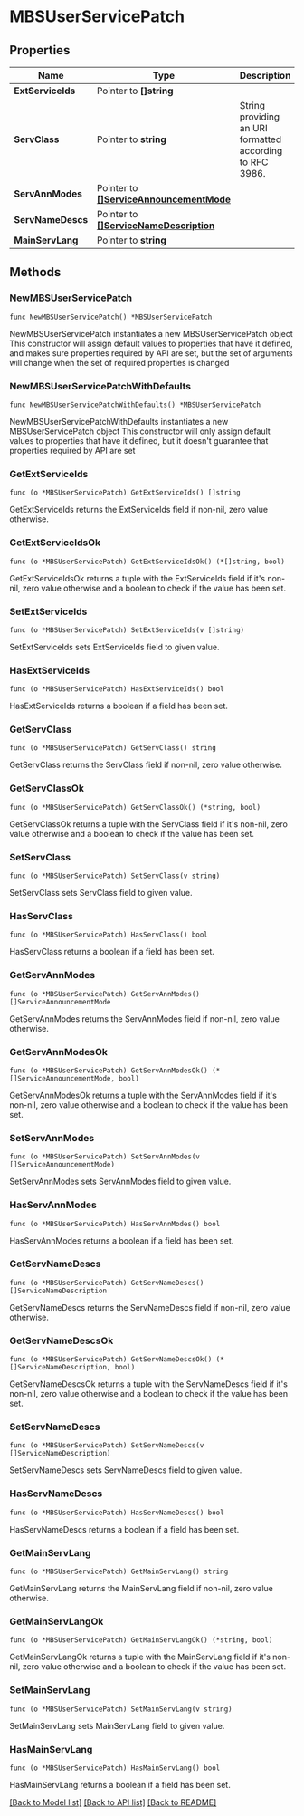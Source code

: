 # MBSUserServicePatch

## Properties

Name | Type | Description | Notes
------------ | ------------- | ------------- | -------------
**ExtServiceIds** | Pointer to **[]string** |  | [optional] 
**ServClass** | Pointer to **string** | String providing an URI formatted according to RFC 3986. | [optional] 
**ServAnnModes** | Pointer to [**[]ServiceAnnouncementMode**](ServiceAnnouncementMode.md) |  | [optional] 
**ServNameDescs** | Pointer to [**[]ServiceNameDescription**](ServiceNameDescription.md) |  | [optional] 
**MainServLang** | Pointer to **string** |  | [optional] 

## Methods

### NewMBSUserServicePatch

`func NewMBSUserServicePatch() *MBSUserServicePatch`

NewMBSUserServicePatch instantiates a new MBSUserServicePatch object
This constructor will assign default values to properties that have it defined,
and makes sure properties required by API are set, but the set of arguments
will change when the set of required properties is changed

### NewMBSUserServicePatchWithDefaults

`func NewMBSUserServicePatchWithDefaults() *MBSUserServicePatch`

NewMBSUserServicePatchWithDefaults instantiates a new MBSUserServicePatch object
This constructor will only assign default values to properties that have it defined,
but it doesn't guarantee that properties required by API are set

### GetExtServiceIds

`func (o *MBSUserServicePatch) GetExtServiceIds() []string`

GetExtServiceIds returns the ExtServiceIds field if non-nil, zero value otherwise.

### GetExtServiceIdsOk

`func (o *MBSUserServicePatch) GetExtServiceIdsOk() (*[]string, bool)`

GetExtServiceIdsOk returns a tuple with the ExtServiceIds field if it's non-nil, zero value otherwise
and a boolean to check if the value has been set.

### SetExtServiceIds

`func (o *MBSUserServicePatch) SetExtServiceIds(v []string)`

SetExtServiceIds sets ExtServiceIds field to given value.

### HasExtServiceIds

`func (o *MBSUserServicePatch) HasExtServiceIds() bool`

HasExtServiceIds returns a boolean if a field has been set.

### GetServClass

`func (o *MBSUserServicePatch) GetServClass() string`

GetServClass returns the ServClass field if non-nil, zero value otherwise.

### GetServClassOk

`func (o *MBSUserServicePatch) GetServClassOk() (*string, bool)`

GetServClassOk returns a tuple with the ServClass field if it's non-nil, zero value otherwise
and a boolean to check if the value has been set.

### SetServClass

`func (o *MBSUserServicePatch) SetServClass(v string)`

SetServClass sets ServClass field to given value.

### HasServClass

`func (o *MBSUserServicePatch) HasServClass() bool`

HasServClass returns a boolean if a field has been set.

### GetServAnnModes

`func (o *MBSUserServicePatch) GetServAnnModes() []ServiceAnnouncementMode`

GetServAnnModes returns the ServAnnModes field if non-nil, zero value otherwise.

### GetServAnnModesOk

`func (o *MBSUserServicePatch) GetServAnnModesOk() (*[]ServiceAnnouncementMode, bool)`

GetServAnnModesOk returns a tuple with the ServAnnModes field if it's non-nil, zero value otherwise
and a boolean to check if the value has been set.

### SetServAnnModes

`func (o *MBSUserServicePatch) SetServAnnModes(v []ServiceAnnouncementMode)`

SetServAnnModes sets ServAnnModes field to given value.

### HasServAnnModes

`func (o *MBSUserServicePatch) HasServAnnModes() bool`

HasServAnnModes returns a boolean if a field has been set.

### GetServNameDescs

`func (o *MBSUserServicePatch) GetServNameDescs() []ServiceNameDescription`

GetServNameDescs returns the ServNameDescs field if non-nil, zero value otherwise.

### GetServNameDescsOk

`func (o *MBSUserServicePatch) GetServNameDescsOk() (*[]ServiceNameDescription, bool)`

GetServNameDescsOk returns a tuple with the ServNameDescs field if it's non-nil, zero value otherwise
and a boolean to check if the value has been set.

### SetServNameDescs

`func (o *MBSUserServicePatch) SetServNameDescs(v []ServiceNameDescription)`

SetServNameDescs sets ServNameDescs field to given value.

### HasServNameDescs

`func (o *MBSUserServicePatch) HasServNameDescs() bool`

HasServNameDescs returns a boolean if a field has been set.

### GetMainServLang

`func (o *MBSUserServicePatch) GetMainServLang() string`

GetMainServLang returns the MainServLang field if non-nil, zero value otherwise.

### GetMainServLangOk

`func (o *MBSUserServicePatch) GetMainServLangOk() (*string, bool)`

GetMainServLangOk returns a tuple with the MainServLang field if it's non-nil, zero value otherwise
and a boolean to check if the value has been set.

### SetMainServLang

`func (o *MBSUserServicePatch) SetMainServLang(v string)`

SetMainServLang sets MainServLang field to given value.

### HasMainServLang

`func (o *MBSUserServicePatch) HasMainServLang() bool`

HasMainServLang returns a boolean if a field has been set.


[[Back to Model list]](../README.md#documentation-for-models) [[Back to API list]](../README.md#documentation-for-api-endpoints) [[Back to README]](../README.md)


